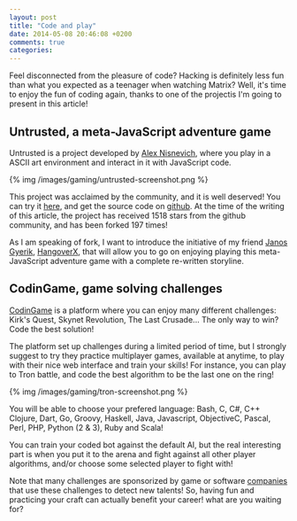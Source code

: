 ```yaml
---
layout: post
title: "Code and play"
date: 2014-05-08 20:46:08 +0200
comments: true
categories: 
---
```


Feel disconnected from the pleasure of code? Hacking is definitely less fun than what you expected as a teenager when watching Matrix?
Well, it's time to enjoy the fun of coding again, thanks to one of the projectis I'm going to present in this article!

Untrusted, a meta-JavaScript adventure game
--------------------------------------------

Untrusted is a project developed by [Alex Nisnevich][alexnisnevich], where you play in a ASCII art environment and interact in it with JavaScript code.

{% img /images/gaming/untrusted-screenshot.png %}

This project was acclaimed by the community, and it is well deserved! You can try it [here][untrusted], and get the source code on [github][untrusted-src]. At the time of the writing of this article, the project has received 1518 stars from the github community, and has been forked 197 times!

<!-- More -->

As I am speaking of fork, I want to introduce the initiative of my friend [Janos Gyerik][janosgyerik], [HangoverX][hangoverx], that will allow you to go on enjoying playing this meta-JavaScript adventure game with a complete re-written storyline.

CodinGame, game solving challenges
-----------------------------------

[CodinGame][codingame] is a platform where you can enjoy many different challenges: Kirk's Quest, Skynet Revolution, The Last Crusade... The only way to win? Code the best solution!

The platform set up challenges during a limited period of time, but I strongly suggest to try they practice multiplayer games, available at anytime, to play with their nice web interface and train your skills! For instance, you can play to Tron battle, and code the best algorithm to be the last one on the ring!

{% img /images/gaming/tron-screenshot.png %}

You will be able to choose your prefered language: Bash, C, C#, C++ Clojure, Dart, Go, Groovy, Haskell, Java, Javascript, ObjectiveC, Pascal, Perl, PHP, Python (2 & 3), Ruby and Scala!

You can train your coded bot against the default AI, but the real interesting part is when you put it to the arena and fight against all other player algorithms, and/or choose some selected player to fight with!  

Note that many challenges are sponsorized by game or software [companies][cg-companies] that use these challenges to detect new talents! So, having fun and practicing your craft can actually benefit your career! what are you waiting for?

[alexnisnevich]: http://alex.nisnevich.com/portfolio/
[untrusted]: https://alexnisnevich.github.io/untrusted/
[untrusted-src]: https://github.com/AlexNisnevich/untrusted/
[janosgyerik]: http://www.janosgyerik.com/
[hangoverx]: https://github.com/janosgyerik/hangoverx
[codingame]: http://www.codingame.com/cg/
[cg-companies]: http://www.codingame.com/cg/#!contact
